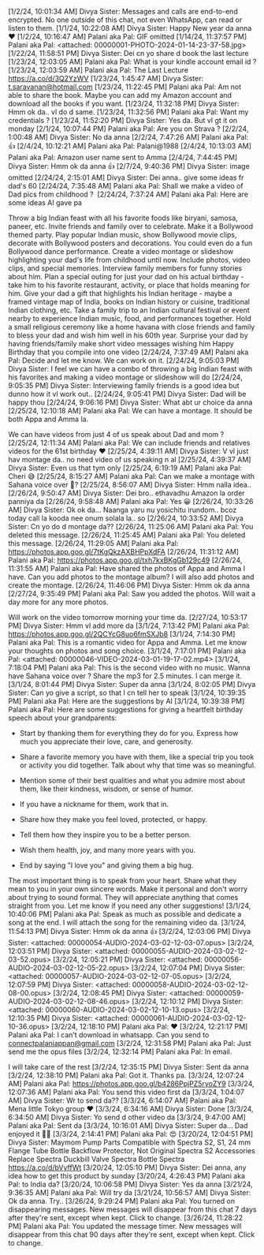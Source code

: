 [1/2/24, 10:01:34 AM] Divya Sister: ‎Messages and calls are end-to-end encrypted. No one outside of this chat, not even WhatsApp, can read or listen to them.
[1/1/24, 10:22:08 AM] Divya Sister: Happy New year da anna ❤️
‎[1/2/24, 10:16:47 AM] Palani aka Pal: ‎GIF omitted
‎[1/14/24, 11:37:57 PM] Palani aka Pal: ‎<attached: 00000001-PHOTO-2024-01-14-23-37-58.jpg>
[1/22/24, 11:58:51 PM] Divya Sister: Dei cn yo share d book the last lecture
[1/23/24, 12:03:05 AM] Palani aka Pal: What is your kindle account email id ?
[1/23/24, 12:03:59 AM] Palani aka Pal: The Last Lecture https://a.co/d/3Q2YzWV
[1/23/24, 1:45:47 AM] Divya Sister: t.saravanan@hotmail.com
[1/23/24, 11:22:45 PM] Palani aka Pal: Am not able to share the book. Maybe you can add my Amazon account and download all the books if you want.
[1/23/24, 11:32:18 PM] Divya Sister: Hmm ok da.. vl do d same.
[1/23/24, 11:32:56 PM] Palani aka Pal: Want my credentials ?
[1/23/24, 11:52:20 PM] Divya Sister: Yes da. But vl gt it on monday
[2/1/24, 10:07:44 PM] Palani aka Pal: Are you on Strava ?
[2/2/24, 1:00:48 AM] Divya Sister: No da anna
[2/2/24, 7:47:26 AM] Palani aka Pal: 👍
[2/4/24, 10:12:21 AM] Palani aka Pal: Palani@1988
[2/4/24, 10:13:03 AM] Palani aka Pal: Amazon user name sent to Amma
[2/4/24, 7:44:45 PM] Divya Sister: Hmm ok da anna 👍
‎[2/7/24, 9:40:36 PM] Divya Sister: ‎image omitted
[2/24/24, 2:15:01 AM] Divya Sister: Dei anna.. give some ideas fr dad's 60
[2/24/24, 7:35:48 AM] Palani aka Pal: Shall we make a video of Dad pics from childhood ? ‎<This message was edited>
[2/24/24, 7:37:24 AM] Palani aka Pal: Here are some ideas AI gave pa 

Throw a big Indian feast with all his favorite foods like biryani, samosa, paneer, etc. Invite friends and family over to celebrate.
Make it a Bollywood themed party. Play popular Indian music, show Bollywood movie clips, decorate with Bollywood posters and decorations. You could even do a fun Bollywood dance performance.
Create a video montage or slideshow highlighting your dad's life from childhood until now. Include photos, video clips, and special memories. Interview family members for funny stories about him.
Plan a special outing for just your dad on his actual birthday - take him to his favorite restaurant, activity, or place that holds meaning for him.
Give your dad a gift that highlights his Indian heritage - maybe a framed vintage map of India, books on Indian history or cuisine, traditional Indian clothing, etc.
Take a family trip to an Indian cultural festival or event nearby to experience Indian music, food, and performances together.
Hold a small religious ceremony like a home havana with close friends and family to bless your dad and wish him well in his 60th year.
Surprise your dad by having friends/family make short video messages wishing him Happy Birthday that you compile into one video
[2/24/24, 7:37:49 AM] Palani aka Pal: Decide and let me know. We can work on it.
[2/24/24, 9:05:03 PM] Divya Sister: I feel we can have a combo of throwing a big Indian feast with his favorites and making a video montage or slideshow will do
[2/24/24, 9:05:35 PM] Divya Sister: Interviewing family friends is a good idea but dunno how it vl work out..
[2/24/24, 9:05:41 PM] Divya Sister: Dad will be happy thou
[2/24/24, 9:06:16 PM] Divya Sister: What abt ur choice da anna
[2/25/24, 12:10:18 AM] Palani aka Pal: We can have a montage. It should be both Appa and Amma la. 

We can have videos from just 4 of us speak about Dad and mom ? ‎<This message was edited>
[2/25/24, 12:11:34 AM] Palani aka Pal: We can include friends and relatives videos for the 61st birthday ❤️
[2/25/24, 4:39:11 AM] Divya Sister: V vl just hav montage da.. no need video of us speaking n al
[2/25/24, 4:39:37 AM] Divya Sister: Even us that tym only
[2/25/24, 6:19:19 AM] Palani aka Pal: Cheri 😅
[2/25/24, 8:15:27 AM] Palani aka Pal: Can we make a montage with Sahana voice over 🤔?
[2/25/24, 8:56:07 AM] Divya Sister: Hmm nalla idea..
[2/26/24, 9:50:47 AM] Divya Sister: Dei bro.. ethavadhu Amazon la order panniya da
[2/26/24, 9:58:48 AM] Palani aka Pal: Yes 😀
[2/26/24, 10:33:26 AM] Divya Sister: Ok ok da... Naanga yaru nu yosichitu irundom.. bcoz today call la kooda nee onum solala la.. so
[2/26/24, 10:33:52 AM] Divya Sister: Cn yo do d montage da??
[2/26/24, 11:25:06 AM] Palani aka Pal: ‎You deleted this message.
[2/26/24, 11:25:45 AM] Palani aka Pal: ‎You deleted this message.
[2/26/24, 11:29:05 AM] Palani aka Pal: https://photos.app.goo.gl/7tKgQkzAXBHPpXdFA
[2/26/24, 11:31:12 AM] Palani aka Pal: https://photos.app.goo.gl/txh7kxBKgGb129c49
[2/26/24, 11:31:55 AM] Palani aka Pal: Have shared the photos of Appa and Amma I have. Can you add photos to the montage album? I will also add photos and create the montage.
[2/26/24, 11:46:06 PM] Divya Sister: Hmm ok da anna
[2/27/24, 9:35:49 PM] Palani aka Pal: Saw you added the photos. Will wait a day more for any more photos.

Will work on the video tomorrow morning your time da.
[2/27/24, 10:53:17 PM] Divya Sister: Hmm vl add more da
[3/1/24, 7:13:42 PM] Palani aka Pal: https://photos.app.goo.gl/2QCYcG8uo6fmSXJb8
[3/1/24, 7:14:30 PM] Palani aka Pal: This is a romantic video for Appa and Amma. Let me know your thoughts on photos and song choice.
‎[3/1/24, 7:17:01 PM] Palani aka Pal: ‎<attached: 00000046-VIDEO-2024-03-01-19-17-02.mp4>
[3/1/24, 7:18:04 PM] Palani aka Pal: This is the second video with no music. Wanna have Sahana voice over ? Share the mp3 for 2.5 minutes. I can merge it.
[3/1/24, 8:01:44 PM] Divya Sister: Super da anna
[3/1/24, 8:02:05 PM] Divya Sister: Can yo give a script, so that I cn tell her to speak
[3/1/24, 10:39:35 PM] Palani aka Pal: Here are the suggestions by AI
[3/1/24, 10:39:38 PM] Palani aka Pal: Here are some suggestions for giving a heartfelt birthday speech about your grandparents:

- Start by thanking them for everything they do for you. Express how much you appreciate their love, care, and generosity. 

- Share a favorite memory you have with them, like a special trip you took or activity you did together. Talk about why that time was so meaningful.

- Mention some of their best qualities and what you admire most about them, like their kindness, wisdom, or sense of humor.

- If you have a nickname for them, work that in. 

- Share how they make you feel loved, protected, or happy. 

- Tell them how they inspire you to be a better person. 

- Wish them health, joy, and many more years with you. 

- End by saying "I love you" and giving them a big hug. 

The most important thing is to speak from your heart. Share what they mean to you in your own sincere words. Make it personal and don't worry about trying to sound formal. They will appreciate anything that comes straight from you. Let me know if you need any other suggestions!
[3/1/24, 10:40:06 PM] Palani aka Pal: Speak as much as possible and dedicate a song at the end. I will attach the song for the remaining video da.
[3/1/24, 11:54:13 PM] Divya Sister: Hmm ok da anna 👍
‎[3/2/24, 12:03:06 PM] Divya Sister: ‎<attached: 00000054-AUDIO-2024-03-02-12-03-07.opus>
‎[3/2/24, 12:03:51 PM] Divya Sister: ‎<attached: 00000055-AUDIO-2024-03-02-12-03-52.opus>
‎[3/2/24, 12:05:21 PM] Divya Sister: ‎<attached: 00000056-AUDIO-2024-03-02-12-05-22.opus>
‎[3/2/24, 12:07:04 PM] Divya Sister: ‎<attached: 00000057-AUDIO-2024-03-02-12-07-05.opus>
‎[3/2/24, 12:07:59 PM] Divya Sister: ‎<attached: 00000058-AUDIO-2024-03-02-12-08-00.opus>
‎[3/2/24, 12:08:45 PM] Divya Sister: ‎<attached: 00000059-AUDIO-2024-03-02-12-08-46.opus>
‎[3/2/24, 12:10:12 PM] Divya Sister: ‎<attached: 00000060-AUDIO-2024-03-02-12-10-13.opus>
‎[3/2/24, 12:10:35 PM] Divya Sister: ‎<attached: 00000061-AUDIO-2024-03-02-12-10-36.opus>
[3/2/24, 12:18:10 PM] Palani aka Pal: ❤️
[3/2/24, 12:21:17 PM] Palani aka Pal: I can’t download in whatsapp. Can you send to connectpalaniappan@gmail.com
[3/2/24, 12:31:58 PM] Palani aka Pal: Just send me the opus files
[3/2/24, 12:32:14 PM] Palani aka Pal: In email. 

I will take care of the rest
[3/2/24, 12:35:15 PM] Divya Sister: Sent da anna
[3/2/24, 12:38:10 PM] Palani aka Pal: Got it. Thanks pa.
[3/3/24, 12:07:24 AM] Palani aka Pal: https://photos.app.goo.gl/b4286PpjPZ5ryoZY9
[3/3/24, 12:07:36 AM] Palani aka Pal: You send this video first da
[3/3/24, 1:04:07 AM] Divya Sister: Wr to send da??
[3/3/24, 6:14:07 AM] Palani aka Pal: Mena little Tokyo group ❤️
[3/3/24, 6:34:16 AM] Divya Sister: Done
[3/3/24, 6:34:50 AM] Divya Sister: Yo send d other video da
[3/3/24, 9:47:00 AM] Palani aka Pal: Sent da
[3/3/24, 10:16:01 AM] Divya Sister: Super da... Dad enjoyed it 🥰🥰
[3/3/24, 2:14:41 PM] Palani aka Pal: 😍
[3/20/24, 12:04:51 PM] Divya Sister: Maymom Pump Parts Compatible with Spectra S2, S1, 24 mm Flange Tube Bottle Backflow Protector, Not Original Spectra S2 Accessories Replace Spectra Duckbill Valve Spectra Bottle Spectra https://a.co/d/bVyffWt
[3/20/24, 12:05:10 PM] Divya Sister: Dei anna, any idea how to get this product by sunday
[3/20/24, 4:26:43 PM] Palani aka Pal: to India da?
[3/20/24, 10:06:58 PM] Divya Sister: Yes da anna
[3/21/24, 9:36:35 AM] Palani aka Pal: Will try da
[3/21/24, 10:56:57 AM] Divya Sister: Ok da anna. Try..
[3/26/24, 9:29:24 PM] Palani aka Pal: ‎‎‎You turned on disappearing messages. ‎New messages will disappear from this chat ‎7 days after they're sent, except when kept. ‎Click to change.
[3/26/24, 11:28:22 PM] Palani aka Pal: ‎‎‎You updated the message timer. ‎New messages will disappear from this chat ‎90 days after they're sent, except when kept. ‎Click to change.
